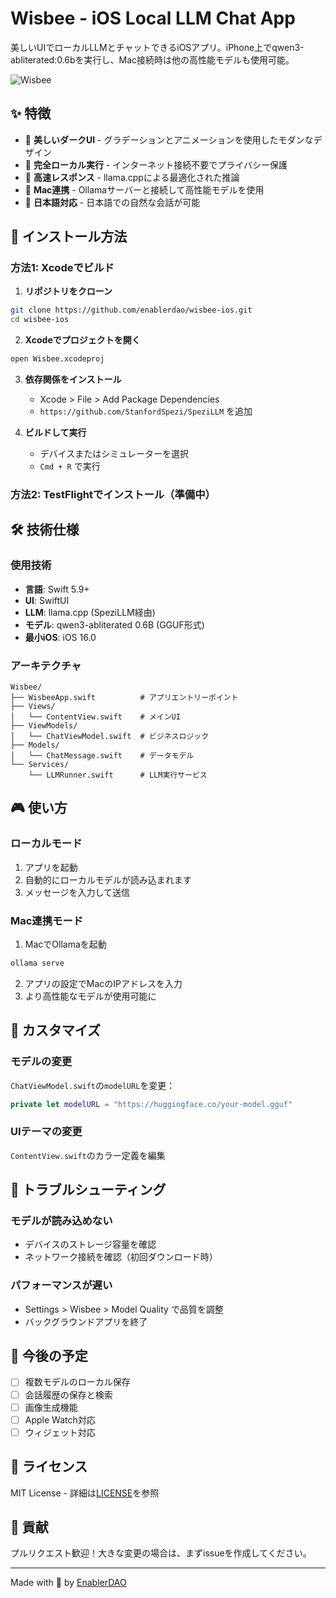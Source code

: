 # Wisbee - iOS Local LLM Chat App

美しいUIでローカルLLMとチャットできるiOSアプリ。iPhone上でqwen3-abliterated:0.6bを実行し、Mac接続時は他の高性能モデルも使用可能。

![Wisbee](https://img.shields.io/badge/Wisbee-AI%20Chat-purple?style=for-the-badge&logo=sparkles&logoColor=white)

## ✨ 特徴

- 🎨 **美しいダークUI** - グラデーションとアニメーションを使用したモダンなデザイン
- 📱 **完全ローカル実行** - インターネット接続不要でプライバシー保護
- 🚀 **高速レスポンス** - llama.cppによる最適化された推論
- 🔄 **Mac連携** - Ollamaサーバーと接続して高性能モデルを使用
- 💬 **日本語対応** - 日本語での自然な会話が可能

## 📲 インストール方法

### 方法1: Xcodeでビルド

1. **リポジトリをクローン**
```bash
git clone https://github.com/enablerdao/wisbee-ios.git
cd wisbee-ios
```

2. **Xcodeでプロジェクトを開く**
```bash
open Wisbee.xcodeproj
```

3. **依存関係をインストール**
   - Xcode > File > Add Package Dependencies
   - `https://github.com/StanfordSpezi/SpeziLLM` を追加

4. **ビルドして実行**
   - デバイスまたはシミュレーターを選択
   - `Cmd + R` で実行

### 方法2: TestFlightでインストール（準備中）

## 🛠️ 技術仕様

### 使用技術
- **言語**: Swift 5.9+
- **UI**: SwiftUI
- **LLM**: llama.cpp (SpeziLLM経由)
- **モデル**: qwen3-abliterated 0.6B (GGUF形式)
- **最小iOS**: iOS 16.0

### アーキテクチャ
```
Wisbee/
├── WisbeeApp.swift          # アプリエントリーポイント
├── Views/
│   └── ContentView.swift    # メインUI
├── ViewModels/
│   └── ChatViewModel.swift  # ビジネスロジック
├── Models/
│   └── ChatMessage.swift    # データモデル
└── Services/
    └── LLMRunner.swift      # LLM実行サービス
```

## 🎮 使い方

### ローカルモード
1. アプリを起動
2. 自動的にローカルモデルが読み込まれます
3. メッセージを入力して送信

### Mac連携モード
1. MacでOllamaを起動
```bash
ollama serve
```

2. アプリの設定でMacのIPアドレスを入力
3. より高性能なモデルが使用可能に

## 🔧 カスタマイズ

### モデルの変更
`ChatViewModel.swift`の`modelURL`を変更：
```swift
private let modelURL = "https://huggingface.co/your-model.gguf"
```

### UIテーマの変更
`ContentView.swift`のカラー定義を編集

## 🐛 トラブルシューティング

### モデルが読み込めない
- デバイスのストレージ容量を確認
- ネットワーク接続を確認（初回ダウンロード時）

### パフォーマンスが遅い
- Settings > Wisbee > Model Quality で品質を調整
- バックグラウンドアプリを終了

## 🚀 今後の予定

- [ ] 複数モデルのローカル保存
- [ ] 会話履歴の保存と検索
- [ ] 画像生成機能
- [ ] Apple Watch対応
- [ ] ウィジェット対応

## 📄 ライセンス

MIT License - 詳細は[LICENSE](LICENSE)を参照

## 🤝 貢献

プルリクエスト歓迎！大きな変更の場合は、まずissueを作成してください。

---

Made with 💜 by [EnablerDAO](https://github.com/enablerdao)
